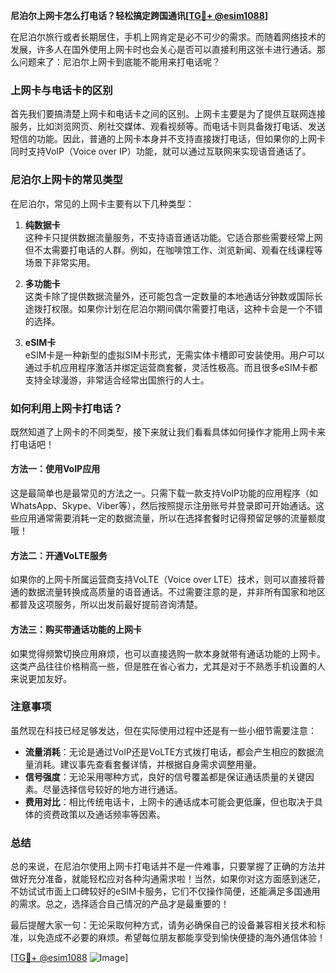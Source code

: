 **尼泊尔上网卡怎么打电话？轻松搞定跨国通讯[[TG💪+ @esim1088](https://t.me/s/esim1088)]**

在尼泊尔旅行或者长期居住，手机上网肯定是必不可少的需求。而随着网络技术的发展，许多人在国外使用上网卡时也会关心是否可以直接利用这张卡进行通话。那么问题来了：尼泊尔上网卡到底能不能用来打电话呢？

### 上网卡与电话卡的区别

首先我们要搞清楚上网卡和电话卡之间的区别。上网卡主要是为了提供互联网连接服务，比如浏览网页、刷社交媒体、观看视频等。而电话卡则具备拨打电话、发送短信的功能。因此，普通的上网卡本身并不支持直接拨打电话，但如果你的上网卡同时支持VoIP（Voice over IP）功能，就可以通过互联网来实现语音通话了。

### 尼泊尔上网卡的常见类型

在尼泊尔，常见的上网卡主要有以下几种类型：

1. **纯数据卡**  
   这种卡只提供数据流量服务，不支持语音通话功能。它适合那些需要经常上网但不太需要打电话的人群。例如，在咖啡馆工作、浏览新闻、观看在线课程等场景下非常实用。

2. **多功能卡**  
   这类卡除了提供数据流量外，还可能包含一定数量的本地通话分钟数或国际长途拨打权限。如果你计划在尼泊尔期间偶尔需要打电话，这种卡会是一个不错的选择。

3. **eSIM卡**  
   eSIM卡是一种新型的虚拟SIM卡形式，无需实体卡槽即可安装使用。用户可以通过手机应用程序激活并绑定运营商套餐，灵活性极高。而且很多eSIM卡都支持全球漫游，非常适合经常出国旅行的人士。

### 如何利用上网卡打电话？

既然知道了上网卡的不同类型，接下来就让我们看看具体如何操作才能用上网卡来打电话吧！

#### 方法一：使用VoIP应用
这是最简单也是最常见的方法之一。只需下载一款支持VoIP功能的应用程序（如WhatsApp、Skype、Viber等），然后按照提示注册账号并登录即可开始通话。这些应用通常需要消耗一定的数据流量，所以在选择套餐时记得预留足够的流量额度哦！

#### 方法二：开通VoLTE服务
如果你的上网卡所属运营商支持VoLTE（Voice over LTE）技术，则可以直接将普通的数据流量转换成高质量的语音通话。不过需要注意的是，并非所有国家和地区都普及这项服务，所以出发前最好提前咨询清楚。

#### 方法三：购买带通话功能的上网卡
如果觉得频繁切换应用麻烦，也可以直接选购一款本身就带有通话功能的上网卡。这类产品往往价格稍高一些，但是胜在省心省力，尤其是对于不熟悉手机设置的人来说更加友好。

### 注意事项

虽然现在科技已经足够发达，但在实际使用过程中还是有一些小细节需要注意：

- **流量消耗**：无论是通过VoIP还是VoLTE方式拨打电话，都会产生相应的数据流量消耗。建议事先查看套餐详情，并根据自身需求调整用量。
- **信号强度**：无论采用哪种方式，良好的信号覆盖都是保证通话质量的关键因素。尽量选择信号较好的地方进行通话。
- **费用对比**：相比传统电话卡，上网卡的通话成本可能会更低廉，但也取决于具体的资费政策以及通话频率等因素。

### 总结

总的来说，在尼泊尔使用上网卡打电话并不是一件难事，只要掌握了正确的方法并做好充分准备，就能轻松应对各种沟通需求啦！当然，如果你对这方面感到迷茫，不妨试试市面上口碑较好的eSIM卡服务，它们不仅操作简便，还能满足多国通用的需求。总之，选择适合自己情况的产品才是最重要的！

最后提醒大家一句：无论采取何种方式，请务必确保自己的设备兼容相关技术和标准，以免造成不必要的麻烦。希望每位朋友都能享受到愉快便捷的海外通信体验！

[[TG💪+ @esim1088](https://t.me/s/esim1088) ![Image](https://i.postimg.cc/4NQfJmqS/Snipaste-2025-05-13-00-14-12.png)]